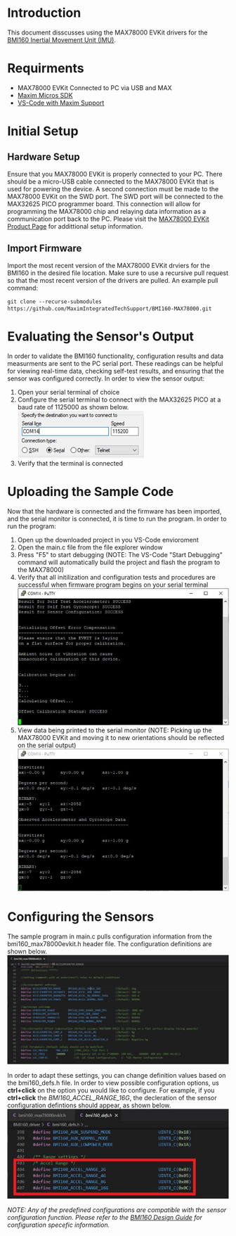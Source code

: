 # Introduction
This document disscusses using the MAX78000 EVKit drivers for the [BMI160 Inertial Movement Unit (IMU)](https://community.bosch-sensortec.com/t5/Knowledge-base/BMI160-Series-IMU-Design-Guide/ta-p/7376).

# Requirments 
- MAX78000 EVKit Connected to PC via USB and MAX
- [Maxim Micros SDK](https://www.maximintegrated.com/content/maximintegrated/en/design/software-description.html/swpart=SFW0010820A)
- [VS-Code with Maxim Support](https://github.com/MaximIntegratedTechSupport/VSCode-Maxim)

# Initial Setup
## Hardware Setup
Ensure that you MAX78000 EVKit is properly connected to your PC. There should be a micro-USB cable connected to the MAX78000 EVKit that is used for powering the device. A second connection must be made to the MAX78000 EVKit on the SWD port. The SWD port will be connected to the MAX32625 PICO programmer board. This connection will allow for programming the MAX78000 chip and relaying data information as a communication port back to the PC. Please visit the [MAX78000 EVKit Product Page](https://www.maximintegrated.com/en/products/microcontrollers/MAX78000EVKIT.html) for addittional setup information. 

## Import Firmware
Import the most recent version of the MAX78000 EVKit drviers for the BMI160 in the desired file location. Make sure to use a recursive pull request so that the most recent version of the drivers are pulled. An example pull command:

	git clone --recurse-submodules https://github.com/MaximIntegratedTechSupport/BMI160-MAX78000.git

# Evaluating the Sensor's Output
In order to validate the BMI160 functionality, configuration results and data measurments are sent to the PC serial port. These readings can be helpful for viewing real-time data, checking self-test results, and ensuring that the sensor was configured correctly. In order to view the sensor output:

1. Open your serial terminal of choice
2. Configure the serial terminal to connect with the MAX32625 PICO at a baud rate of 1125000 as shown below.
![Serial Monitor Setup](https://github.com/MaximIntegratedTechSupport/BMI160-MAX78000/blob/master/img/SerialSetup.jpg)
3. Verify that the terminal is connected

# Uploading the Sample Code
Now that the hardware is connected and the firmware has been imported, and the serial monitor is connected, it is time to run the program. In order to run the program:

1. Open up the downloaded project in you VS-Code envioroment
2. Open the main.c file from the file explorer window
3. Press "F5" to start debugging (NOTE: The VS-Code "Start Debugging" command will automatically build the project and flash the program to the MAX78000)
4. Verify that all initilization and configuration tests and procedures are successful when firmware program begins on your serial terminal
![Correct Initialization](https://github.com/MaximIntegratedTechSupport/BMI160-MAX78000/blob/master/img/Correct_Initialization.jpg)
5. View data being printed to the serial monitor (NOTE: Picking up the MAX78000 EVKit and moving it to new orientations should be reflected on the serial output)
![Serial Monitor Setup](https://github.com/MaximIntegratedTechSupport/BMI160-MAX78000/blob/master/img/Reading_Data.jpg)

# Configuring the Sensors
The sample program in main.c pulls configuration information from the bmi160_max78000evkit.h header file. The configuration definitions are shown below.
![Serial Monitor Setup](https://github.com/MaximIntegratedTechSupport/BMI160-MAX78000/blob/master/img/Config_Definitions.jpg)

In order to adapt these settings, you can change definition values based on the bmi160_defs.h file. In order to view possible configuration options, us **ctrl+click** on the option you would like to configure. For example, if you **ctrl+click** the *BMI160_ACCEL_RANGE_16G*, the decleration of the sensor configuration defintions should appear, as shown below.
![Serial Monitor Setup](https://github.com/MaximIntegratedTechSupport/BMI160-MAX78000/blob/master/img/Config_List.jpg)

*NOTE: Any of the predefined configurations are compatible with the sensor configuration function. Please refer to the [BMI160 Design Guide](https://community.bosch-sensortec.com/t5/Knowledge-base/BMI160-Series-IMU-Design-Guide/ta-p/7376) for configuration specefic information.*